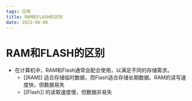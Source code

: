 ```yaml
---
tags: 应用
title: RAM和FLASH的区别
date: 2023-06-06
---
```

# RAM和FLASH的区别

- 在计算机中，RAM和Flash通常会配合使用，以满足不同的存储需求。
	- [[RAM]] 适合存储临时数据，而Flash适合存储长期数据。RAM的读写速度快，但数据易失
	- [[Flash]] 的读取速度慢，但数据非易失